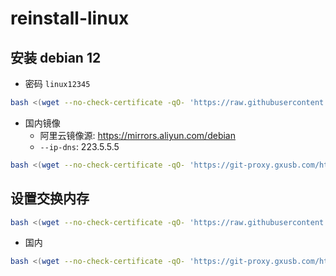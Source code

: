# reinstall-linux

## 安装 debian 12
- 密码 `linux12345`

```bash
bash <(wget --no-check-certificate -qO- 'https://raw.githubusercontent.com/gxusb/reinstall-linux/master/InstallNET.sh') -d 12 -p 'linux12345'
```
- 国内镜像
  - 阿里云镜像源: https://mirrors.aliyun.com/debian
  -  `--ip-dns`: 223.5.5.5
```bash
bash <(wget --no-check-certificate -qO- 'https://git-proxy.gxusb.com/https://raw.githubusercontent.com/gxusb/reinstall-linux/master/InstallNET.sh') --mirror 'https://mirrors.aliyun.com/debian' --ip-dns '223.5.5.5' -d 12 -p 'linux12345' 
```


## 设置交换内存

```bash
bash <(wget --no-check-certificate -qO- 'https://raw.githubusercontent.com/gxusb/reinstall-linux/master/swap.sh')
```
- 国内
```bash
bash <(wget --no-check-certificate -qO- 'https://git-proxy.gxusb.com/https://raw.githubusercontent.com/gxusb/reinstall-linux/master/swap.sh')
```
